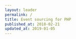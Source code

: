 ```yaml
---
layout: leader
permalink: /
title: Event sourcing for PHP
published_at: 2018-02-21
updated_at: 2019-01-05
---
```

